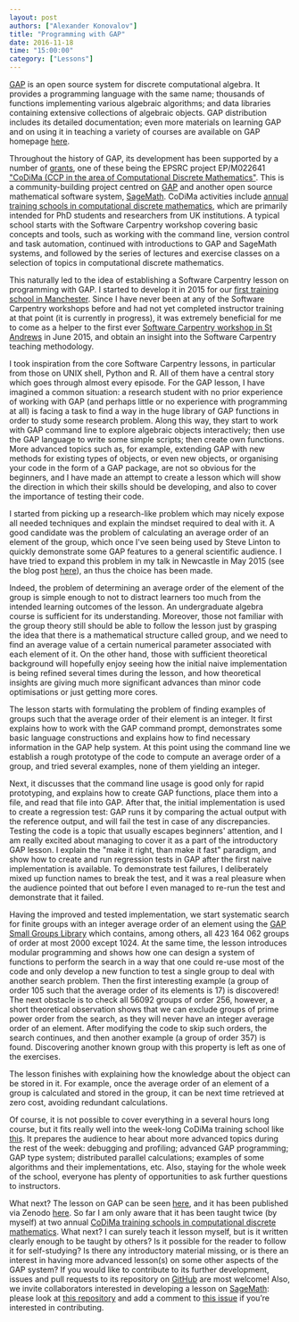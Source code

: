 ```yaml
---
layout: post
authors: ["Alexander Konovalov"]
title: "Programming with GAP"
date: 2016-11-18
time: "15:00:00"
category: ["Lessons"]
---
```


[GAP](http://www.gap-system.org/) is an open source system for discrete
computational algebra. It provides a programming language with the same name;
thousands of functions implementing various algebraic algorithms; and data
libraries containing extensive collections of algebraic objects. GAP
distribution includes its detailed documentation; even more materials on
learning GAP and on using it in teaching a variety of courses are available
on GAP homepage [here](http://www.gap-system.org/Doc/doc.html).

Throughout the history of GAP, its development has been supported by a
number of [grants](http://www.gap-system.org/Contacts/funding.html), one
of these being the EPSRC project EP/M022641 ["CoDiMa (CCP in the area of
Computational Discrete Mathematics"](http://www.codima.ac.uk/). This is
a community-building project centred on [GAP](http://www.gap-system.org/)
and another open source mathematical software system,
[SageMath](http://www.sagemath.org/). CoDiMa activities include [annual training
schools in computational discrete mathematics](http://www.codima.ac.uk/schools/),
which are primarily intended for PhD students and researchers from UK
institutions. A typical school starts with the Software Carpentry workshop
covering basic concepts and tools, such as working with the command line,
version control and task automation, continued with introductions to GAP
and SageMath systems, and followed by the series of lectures and exercise
classes on a selection of topics in computational discrete mathematics.

This naturally led to the idea of establishing a Software Carpentry lesson
on programming with GAP. I started to develop it in 2015 for our
[first training school in Manchester](http://www.codima.ac.uk/school2015/).
Since I have never been at any of the Software Carpentry workshops before and
had not yet completed instructor training at that point (it is currently in
progress), it was extremely beneficial for me to come as a helper to the first ever
[Software Carpentry workshop in St Andrews](https://lmwake.github.io/2015-06-18-StAndrews/)
in June 2015, and obtain an insight into the Software Carpentry teaching
methodology.

I took inspiration from the core Software Carpentry lessons,
in particular from those on UNIX shell, Python and R.
All of them have a central story which goes through almost every episode.
For the GAP lesson, I have imagined a common situation: a
research student with no prior experience of working with GAP (and perhaps
little or no experience with programming at all) is facing a task to find
a way in the huge library of GAP functions in order to study some research
problem. Along this way, they start to work with GAP command line to explore
algebraic objects interactively; then use the GAP language to write
some simple scripts; then create own functions. More advanced topics
such as, for example, extending GAP with new methods for existing types of
objects, or even new objects, or organising your code in the form of a GAP
package, are not so obvious for the beginners, and I have made an attempt
to create a lesson which will show the direction in which their skills should
be developing, and also to cover the importance of testing their code.

I started from picking up a research-like problem which may nicely expose
all needed techniques and explain the mindset required to deal with it.
A good candidate was the problem of calculating an average order of an element
of the group, which once I've seen being used by Steve Linton to quickly
demonstrate some GAP features to a general scientific audience. I have tried to
expand this problem in my talk in Newcastle in May 2015 (see the blog post
[here](http://www.codima.ac.uk/2015/07/01/average-order-of-group-elements-a-demo-of-test-driven-development-in-gap/)),
an thus the choice has been made.

Indeed, the problem of determining an average order of the element of the group
is simple enough to not to distract learners too much from the intended learning
outcomes of the lesson. An undergraduate algebra course is sufficient for its
understanding. Moreover, those not familiar with the group theory still should
be able to follow the lesson just by grasping the idea that there is a
mathematical structure called group, and we need to find an average value of a
certain numerical parameter associated with each element of it. On the other
hand, those with sufficient theoretical background will hopefully enjoy seeing
how the initial naive implementation is being refined several times during the
lesson, and how theoretical insights are giving much more significant advances
than minor code optimisations or just getting more cores.

The lesson starts with formulating the problem of finding examples of groups
such that the average order of their element is an integer. It first explains
how to work with the GAP command prompt, demonstrates some basic language
constructions and explains how to find necessary information in the GAP help system.
At this point using the command line we establish a rough prototype of the code to
compute an average order of a group, and tried several examples, none of them
yielding an integer.

Next, it discusses that the command line usage is good only for rapid
prototyping, and explains how to create GAP functions, place them into
a file, and read that file into GAP. After that, the initial implementation is
used to create a regression test: GAP runs it by comparing the actual output
with the reference output, and will fail the test in case of any discrepancies.
Testing the code is a topic that usually escapes beginners' attention,
and I am really excited about managing to cover it as a part of the introductory
GAP lesson. I explain the "make it right, than make it fast" paradigm, and
show how to create and run regression tests in GAP after the first naive
implementation is available. To demonstrate test failures, I deliberately mixed
up function names to break the test, and it was a real pleasure when the
audience pointed that out before I even managed to re-run the test and demonstrate
that it failed.

Having the improved and tested implementation, we start systematic search for
finite groups with an integer average order of an element using the
[GAP Small Groups Library](http://www.gap-system.org/Packages/sgl.html) which
contains, among others, all 423 164 062 groups of order at most 2000 except 1024.
At the same time, the lesson introduces modular programming and shows how one
can design a system of functions to perform the search in a way that one could re-use
most of the code and only develop a new function to test a single group to deal
with another search problem. Then the first interesting example
(a group of order 105 such that the average order of its elements is 17) is
discovered! The next obstacle is to check all 56092 groups of order 256, however,
a short theoretical observation shows that we can exclude groups of prime power
order from the search, as they will never have an integer average order of an
element. After modifying the code to skip such orders, the search continues, and
then another example (a group of order 357) is found. Discovering another known
group with this property is left as one of the exercises.

The lesson finishes with explaining how the knowledge about the object can be
stored in it. For example, once the average order of an element of a group is
calculated and stored in the group, it can be next time retrieved at zero cost,
avoiding redundant calculations.

Of course, it is not possible to cover everything in a several hours long
course, but it fits really well into the week-long CoDiMa training school like
[this](http://www.codima.ac.uk/school2016/). It prepares the audience to hear
about more advanced topics during the rest of the week: debugging and profiling;
advanced GAP programming; GAP type system; distributed parallel calculations;
examples of some algorithms and their implementations, etc. Also, staying for
the whole week of the school, everyone has plenty of opportunities to ask
further questions to instructors.

What next?
The lesson on GAP can be seen [here](http://alex-konovalov.github.io/gap-lesson/),
and it has been published via Zenodo [here](http://doi.org/10.5281/zenodo.167362).
So far I am only aware that it has been taught twice (by myself) at two annual
[CoDiMa training schools in computational discrete mathematics](http://www.codima.ac.uk/schools/).
What next? I can surely teach it lesson myself, but is it written clearly enough
to be taught by others? Is it possible for the reader to follow it for
self-studying? Is there any introductory material missing, or is there an
interest in having more advanced lesson(s) on some other aspects of
the GAP system? If you would like to contribute to its further development,
issues and pull requests to its repository on
[GitHub](https://github.com/alex-konovalov/gap-lesson) are most welcome!
Also, we invite collaborators interested in developing a lesson on
[SageMath](http://www.sagemath.org/): please look at
[this repository](https://github.com/alex-konovalov/sage-lesson) and
add a comment to [this issue](https://github.com/alex-konovalov/sage-lesson/issues/1)
if you’re interested in contributing.

